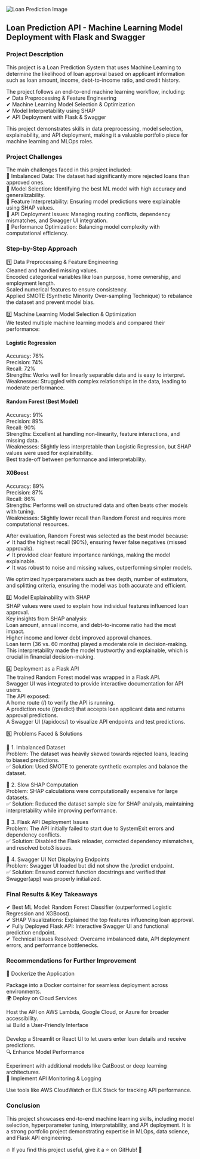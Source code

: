 ![Loan Prediction Image](https://github.com/user-attachments/assets/62b693b2-be94-46d8-a1db-d8da5b7a0745)


## Loan Prediction API - Machine Learning Model Deployment with Flask and Swagger

### Project Description
This project is a Loan Prediction System that uses Machine Learning to determine the likelihood of loan approval based on applicant information such as loan amount, income, debt-to-income ratio, and credit history.

The project follows an end-to-end machine learning workflow, including:<br>
✔ Data Preprocessing & Feature Engineering<br>
✔ Machine Learning Model Selection & Optimization<br>
✔ Model Interpretability using SHAP<br>
✔ API Deployment with Flask & Swagger<br>

This project demonstrates skills in data preprocessing, model selection, explainability, and API deployment, making it a valuable portfolio piece for machine learning and MLOps roles.

### Project Challenges
The main challenges faced in this project included:<br>
🔹 Imbalanced Data: The dataset had significantly more rejected loans than approved ones.<br>
🔹 Model Selection: Identifying the best ML model with high accuracy and generalizability.<br>
🔹 Feature Interpretability: Ensuring model predictions were explainable using SHAP values.<br>
🔹 API Deployment Issues: Managing routing conflicts, dependency mismatches, and Swagger UI integration.<br>
🔹 Performance Optimization: Balancing model complexity with computational efficiency.<br>

### Step-by-Step Approach
1️⃣ Data Preprocessing & Feature Engineering<br>
Cleaned and handled missing values.<br>
Encoded categorical variables like loan purpose, home ownership, and employment length.<br>
Scaled numerical features to ensure consistency.<br>
Applied SMOTE (Synthetic Minority Over-sampling Technique) to rebalance the dataset and prevent model bias.<br>

2️⃣ Machine Learning Model Selection & Optimization<br>
We tested multiple machine learning models and compared their performance:<br>

#### Logistic Regression<br>
Accuracy: 76%<br>
Precision: 74%<br>
Recall: 72%<br>
Strengths: Works well for linearly separable data and is easy to interpret.<br>
Weaknesses: Struggled with complex relationships in the data, leading to moderate performance.<br>

#### Random Forest (Best Model)<br>
Accuracy: 91%<br>
Precision: 89%<br>
Recall: 90%<br>
Strengths: Excellent at handling non-linearity, feature interactions, and missing data.<br>
Weaknesses: Slightly less interpretable than Logistic Regression, but SHAP values were used for explainability.<br>
Best trade-off between performance and interpretability.<br>

#### XGBoost<br>
Accuracy: 89%<br>
Precision: 87%<br>
Recall: 86%<br>
Strengths: Performs well on structured data and often beats other models with tuning.<br>
Weaknesses: Slightly lower recall than Random Forest and requires more computational resources.<br>

After evaluation, Random Forest was selected as the best model because:<br>
✔ It had the highest recall (90%), ensuring fewer false negatives (missed approvals).<br>
✔ It provided clear feature importance rankings, making the model explainable.<br>
✔ It was robust to noise and missing values, outperforming simpler models.<br>

We optimized hyperparameters such as tree depth, number of estimators, and splitting criteria, ensuring the model was both accurate and efficient.<br>

3️⃣ Model Explainability with SHAP<br>
SHAP values were used to explain how individual features influenced loan approval.<br>
Key insights from SHAP analysis:<br>
Loan amount, annual income, and debt-to-income ratio had the most impact.<br>
Higher income and lower debt improved approval chances.<br>
Loan term (36 vs. 60 months) played a moderate role in decision-making.<br>
This interpretability made the model trustworthy and explainable, which is crucial in financial decision-making.<br>

4️⃣ Deployment as a Flask API<br>
The trained Random Forest model was wrapped in a Flask API.<br>
Swagger UI was integrated to provide interactive documentation for API users.<br>
The API exposed:<br>
A home route (/) to verify the API is running.<br>
A prediction route (/predict) that accepts loan applicant data and returns approval predictions.<br>
A Swagger UI (/apidocs/) to visualize API endpoints and test predictions.<br>

5️⃣ Problems Faced & Solutions<br>

🔹 1. Imbalanced Dataset<br>
Problem: The dataset was heavily skewed towards rejected loans, leading to biased predictions.<br>
✅ Solution: Used SMOTE to generate synthetic examples and balance the dataset.

🔹 2. Slow SHAP Computation<br>
Problem: SHAP calculations were computationally expensive for large datasets.<br>
✅ Solution: Reduced the dataset sample size for SHAP analysis, maintaining interpretability while improving performance.<br>

🔹 3. Flask API Deployment Issues<br>
Problem: The API initially failed to start due to SystemExit errors and dependency conflicts.<br>
✅ Solution: Disabled the Flask reloader, corrected dependency mismatches, and resolved boto3 issues.<br>

🔹 4. Swagger UI Not Displaying Endpoints<br>
Problem: Swagger UI loaded but did not show the /predict endpoint.<br>
✅ Solution: Ensured correct function docstrings and verified that Swagger(app) was properly initialized.<br>

### Final Results & Key Takeaways<br>
✔ Best ML Model: Random Forest Classifier (outperformed Logistic Regression and XGBoost).<br>
✔ SHAP Visualizations: Explained the top features influencing loan approval.<br>
✔ Fully Deployed Flask API: Interactive Swagger UI and functional prediction endpoint.<br>
✔ Technical Issues Resolved: Overcame imbalanced data, API deployment errors, and performance bottlenecks.<br>

### Recommendations for Further Improvement<br>
🚀 Dockerize the Application<br>

Package into a Docker container for seamless deployment across environments.<br>
🌍 Deploy on Cloud Services<br>

Host the API on AWS Lambda, Google Cloud, or Azure for broader accessibility.<br>
📊 Build a User-Friendly Interface<br>

Develop a Streamlit or React UI to let users enter loan details and receive predictions.<br>
🔍 Enhance Model Performance<br>

Experiment with additional models like CatBoost or deep learning architectures.<br>
📡 Implement API Monitoring & Logging<br>

Use tools like AWS CloudWatch or ELK Stack for tracking API performance.<br>

### Conclusion<br>
This project showcases end-to-end machine learning skills, including model selection, hyperparameter tuning, interpretability, and API deployment. It is a strong portfolio project demonstrating expertise in MLOps, data science, and Flask API engineering.

🔥 If you find this project useful, give it a ⭐ on GitHub! 🚀

